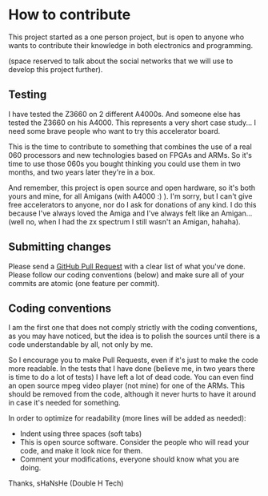 # How to contribute

This project started as a one person project, but is open to anyone who wants to contribute their knowledge in both electronics and programming.

(space reserved to talk about the social networks that we will use to develop this project further).

## Testing

I have tested the Z3660 on 2 different A4000s. And someone else has tested the Z3660 on his A4000.
This represents a very short case study...
I need some brave people who want to try this accelerator board.

This is the time to contribute to something that combines the use of a real 060 processors and new technologies based on FPGAs and ARMs. So it's time to use those 060s you bought thinking you could use them in two months, and two years later they're in a box.

And remember, this project is open source and open hardware, so it's both yours and mine, for all Amigans (with A4000 :) ).
I'm sorry, but I can't give free accelerators to anyone, nor do I ask for donations of any kind.
I do this because I've always loved the Amiga and I've always felt like an Amigan... (well no, when I had the zx spectrum I still wasn't an Amigan, hahaha).

## Submitting changes

Please send a [GitHub Pull Request](https://github.com/shanshe/Z3660/pulls) with a clear list of what you've done. Please follow our coding conventions (below) and make sure all of your commits are atomic (one feature per commit).

## Coding conventions

I am the first one that does not comply strictly with the coding conventions, as you may have noticed, but the idea is to polish the sources until there is a code understandable by all, not only by me.

So I encourage you to make Pull Requests, even if it's just to make the code more readable.
In the tests that I have done (believe me, in two years there is time to do a lot of tests) I have left a lot of dead code. You can even find an open source mpeg video player (not mine) for one of the ARMs. This should be removed from the code, although it never hurts to have it around in case it's needed for something.

In order to optimize for readability (more lines will be added as needed):

  * Indent using three spaces (soft tabs)
  * This is open source software. Consider the people who will read your code, and make it look nice for them.
  * Comment your modifications, everyone should know what you are doing.

Thanks,
sHaNsHe (Double H Tech)
